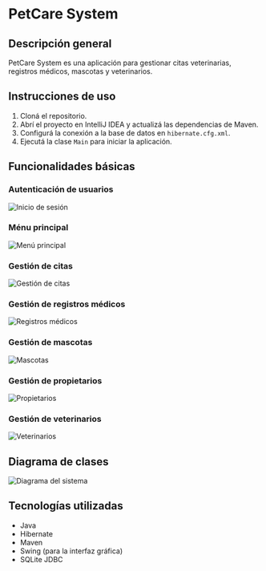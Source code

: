 # PetCare System

## Descripción general
PetCare System es una aplicación para gestionar citas veterinarias, registros médicos, mascotas y veterinarios.

## Instrucciones de uso
1. Cloná el repositorio.
2. Abrí el proyecto en IntelliJ IDEA y actualizá las dependencias de Maven.
3. Configurá la conexión a la base de datos en `hibernate.cfg.xml`.
4. Ejecutá la clase `Main` para iniciar la aplicación.

## Funcionalidades básicas
### Autenticación de usuarios  
![Inicio de sesión](images/login.png)
### Ménu principal  
![Menú principal](images/menu.png)
### Gestión de citas  
![Gestión de citas](images/appointments.png)
### Gestión de registros médicos  
![Registros médicos](images/medical_records.png)
### Gestión de mascotas  
![Mascotas](images/pets.png)
### Gestión de propietarios  
![Propietarios](images/owners.png)
### Gestión de veterinarios  
![Veterinarios](images/veterinarians.png)

## Diagrama de clases
![Diagrama del sistema](images/diagram.png)

## Tecnologías utilizadas
- Java
- Hibernate
- Maven
- Swing (para la interfaz gráfica)
- SQLite JDBC

